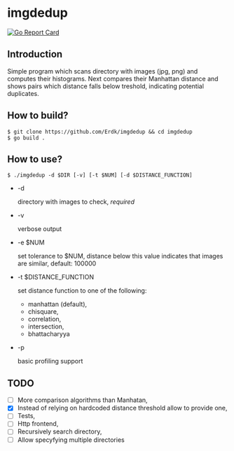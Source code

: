 imgdedup
========

[![Go Report Card](https://goreportcard.com/badge/github.com/Erdk/imgdedup)](https://goreportcard.com/report/github.com/Erdk/imgdedup)

Introduction
------------

Simple program which scans directory with images (jpg, png) and computes their histograms. Next compares their Manhattan distance and shows pairs which distance falls below treshold, indicating potential duplicates.

How to build?
------------

```
$ git clone https://github.com/Erdk/imgdedup && cd imgdedup
$ go build .
```

How to use?
-----------

```
$ ./imgdedup -d $DIR [-v] [-t $NUM] [-d $DISTANCE_FUNCTION]
```

* -d

  directory with images to check, *required*
* -v

  verbose output
* -e $NUM

  set tolerance to $NUM, distance below this value indicates that images are similar, default: 100000
* -t $DISTANCE_FUNCTION

  set distance function to one of the following:
  
  * manhattan (default),
  * chisquare,
  * correlation,
  * intersection,
  * bhattacharyya
* -p

  basic profiling support

TODO
----

- [ ] More comparison algorithms than Manhatan,
- [x] Instead of relying on hardcoded distance threshold allow to provide one,
- [ ] Tests,
- [ ] Http frontend,
- [ ] Recursively search directory,
- [ ] Allow specyfying multiple directories
